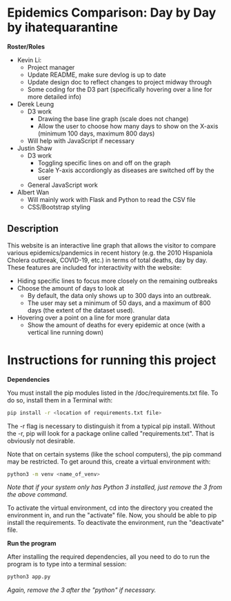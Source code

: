 # Epidemics Comparison: Day by Day by ihatequarantine

**Roster/Roles**
- Kevin Li:
  - Project manager
  - Update README, make sure devlog is up to date
  - Update design doc to reflect changes to project midway through
  - Some coding for the D3 part (specifically hovering over a line for more detailed info)
- Derek Leung
  - D3 work
    - Drawing the base line graph (scale does not change)
    - Allow the user to choose how many days to show on the X-axis (minimum 100 days, maximum 800 days)
  - Will help with JavaScript if necessary
- Justin Shaw
  - D3 work
    - Toggling specific lines on and off on the graph
    - Scale Y-axis accordiongly as diseases are switched off by the user
  - General JavaScript work
- Albert Wan
  - Will mainly work with Flask and Python to read the CSV file
  - CSS/Bootstrap styling

## Description
This website is an interactive line graph that allows the visitor to compare various epidemics/pandemics in recent history (e.g. the 2010 Hispaniola Cholera outbreak, COVID-19, etc.) in terms of total deaths, day by day. These features are included for interactivity with the website:
* Hiding specific lines to focus more closely on the remaining outbreaks
* Choose the amount of days to look at
  - By default, the data only shows up to 300 days into an outbreak.
  - The user may set a minimum of 50 days, and a maximum of 800 days (the extent of the dataset used).
* Hovering over a point on a line for more granular data
  - Show the amount of deaths for every epidemic at once (with a vertical line running down)

# Instructions for running this project

**Dependencies**

You must install the pip modules listed in the /doc/requirements.txt file. To do so, install them in a Terminal with:
```bash
pip install -r <location of requirements.txt file>
```

The -r flag is necessary to distinguish it from a typical pip install. Without the -r, pip will look for a package online called "requirements.txt". That is obviously not desirable.

Note that on certain systems (like the school computers), the pip command may be restricted. To get around this, create a virtual environment with:
```bash
python3 -m venv <name_of_venv>
```
*Note that if your system only has Python 3 installed, just remove the 3 from the above command.*

To activate the virtual environment, cd into the directory you created the environment in, and run the "activate" file. Now, you should be able to pip install the requirements. To deactivate the environment, run the "deactivate" file.  

**Run the program**

After installing the required dependencies, all you need to do to run the program is to type into a terminal session:
```bash
python3 app.py
```
*Again, remove the 3 after the "python" if necessary.*
